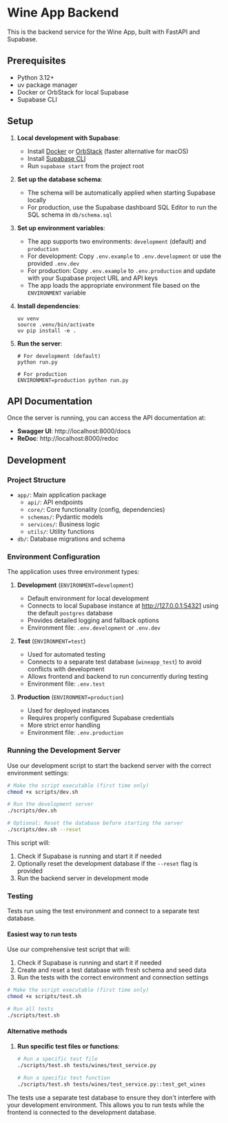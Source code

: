 # Wine App Backend

This is the backend service for the Wine App, built with FastAPI and Supabase.

## Prerequisites

- Python 3.12+
- uv package manager
- Docker or OrbStack for local Supabase
- Supabase CLI

## Setup

1. **Local development with Supabase**:
   - Install [Docker](https://www.docker.com/get-started/) or [OrbStack](https://orbstack.dev/) (faster alternative for macOS)
   - Install [Supabase CLI](https://supabase.com/docs/guides/cli)
   - Run `supabase start` from the project root

2. **Set up the database schema**:
   - The schema will be automatically applied when starting Supabase locally
   - For production, use the Supabase dashboard SQL Editor to run the SQL schema in `db/schema.sql`

3. **Set up environment variables**:
   - The app supports two environments: `development` (default) and `production`
   - For development: Copy `.env.example` to `.env.development` or use the provided `.env.dev`
   - For production: Copy `.env.example` to `.env.production` and update with your Supabase project URL and API keys
   - The app loads the appropriate environment file based on the `ENVIRONMENT` variable

4. **Install dependencies**:
   ```
   uv venv
   source .venv/bin/activate
   uv pip install -e .
   ```

5. **Run the server**:
   ```
   # For development (default)
   python run.py
   
   # For production
   ENVIRONMENT=production python run.py
   ```

## API Documentation

Once the server is running, you can access the API documentation at:

- **Swagger UI**: http://localhost:8000/docs
- **ReDoc**: http://localhost:8000/redoc

## Development

### Project Structure

- `app/`: Main application package
  - `api/`: API endpoints
  - `core/`: Core functionality (config, dependencies)
  - `schemas/`: Pydantic models
  - `services/`: Business logic
  - `utils/`: Utility functions
- `db/`: Database migrations and schema

### Environment Configuration

The application uses three environment types:

1. **Development** (`ENVIRONMENT=development`)
   - Default environment for local development
   - Connects to local Supabase instance at http://127.0.0.1:54321 using the default `postgres` database
   - Provides detailed logging and fallback options
   - Environment file: `.env.development` or `.env.dev`

2. **Test** (`ENVIRONMENT=test`)
   - Used for automated testing
   - Connects to a separate test database (`wineapp_test`) to avoid conflicts with development
   - Allows frontend and backend to run concurrently during testing
   - Environment file: `.env.test`

3. **Production** (`ENVIRONMENT=production`)
   - Used for deployed instances
   - Requires properly configured Supabase credentials
   - More strict error handling
   - Environment file: `.env.production`

### Running the Development Server

Use our development script to start the backend server with the correct environment settings:

```bash
# Make the script executable (first time only)
chmod +x scripts/dev.sh

# Run the development server
./scripts/dev.sh

# Optional: Reset the database before starting the server
./scripts/dev.sh --reset
```

This script will:
1. Check if Supabase is running and start it if needed
2. Optionally reset the development database if the `--reset` flag is provided
3. Run the backend server in development mode

### Testing

Tests run using the test environment and connect to a separate test database.

#### Easiest way to run tests

Use our comprehensive test script that will:
1. Check if Supabase is running and start it if needed
2. Create and reset a test database with fresh schema and seed data
3. Run the tests with the correct environment and connection settings

```bash
# Make the script executable (first time only)
chmod +x scripts/test.sh

# Run all tests
./scripts/test.sh
```

#### Alternative methods

1. **Run specific test files or functions**:
   ```bash
   # Run a specific test file
   ./scripts/test.sh tests/wines/test_service.py

   # Run a specific test function
   ./scripts/test.sh tests/wines/test_service.py::test_get_wines
   ```

The tests use a separate test database to ensure they don't interfere with your development environment. This allows you to run tests while the frontend is connected to the development database. 